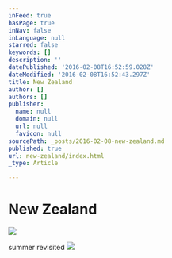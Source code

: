 ```yaml
---
inFeed: true
hasPage: true
inNav: false
inLanguage: null
starred: false
keywords: []
description: ''
datePublished: '2016-02-08T16:52:59.028Z'
dateModified: '2016-02-08T16:52:43.297Z'
title: New Zealand
author: []
authors: []
publisher:
  name: null
  domain: null
  url: null
  favicon: null
sourcePath: _posts/2016-02-08-new-zealand.md
published: true
url: new-zealand/index.html
_type: Article

---
```

# New Zealand
![](https://the-grid-user-content.s3-us-west-2.amazonaws.com/f32f142d-87ae-4798-9d1d-855b1cd307f6.jpg)

summer revisited
![](https://the-grid-user-content.s3-us-west-2.amazonaws.com/759aff41-1e9c-499b-8780-ac2d874fc38a.jpg)